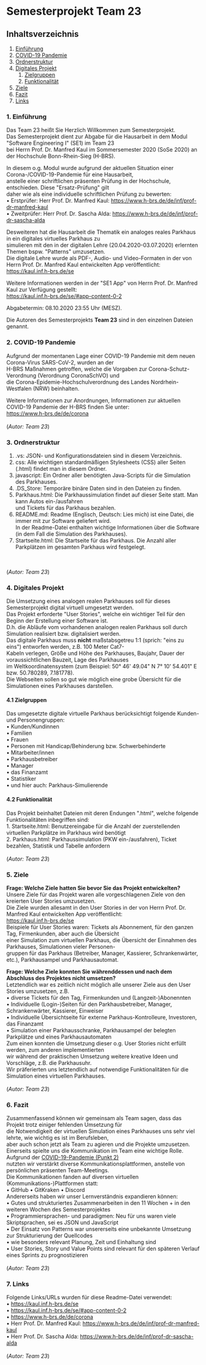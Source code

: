 # Semesterprojekt Team 23

## Inhaltsverzeichnis
1. [Einführung](#introduction)
2. [COVID-19 Pandemie](#covid19)
3. [Ordnerstruktur](#directory)
4. [Digitales Projekt](#digitalProject)
    1. [Zielgruppen](#groups)
    2. [Funktionalität](#functionality)
5. [Ziele](#goals)
6. [Fazit](#conclusion)
7. [Links](#url)

### 1. Einführung <a name="introduction"></a>
Das Team 23 heißt Sie Herzlich Willkommen zum Semesterprojekt.
<br>Das Semesterprojekt dient zur Abgabe für die Hausarbeit in dem Modul "Software Engineering I" (SE1) im Team 23
<br>bei Herrn Prof. Dr. Manfred Kaul im Sommersemester 2020 (SoSe 2020) an der Hochschule Bonn-Rhein-Sieg (H-BRS).

In diesem o.g. Modul wurde aufgrund der aktuellen Situation einer Corona-/COVID-19-Pandemie für eine Hausarbeit,
<br>anstelle einer schriftlichen präsenten Prüfung in der Hochschule, entschieden. Diese "Ersatz-Prüfung" gilt
<br>daher wie als eine individuelle schriftlichen Prüfung zu bewerten:
<br>• Erstprüfer: Herr Prof. Dr. Manfred Kaul: https://www.h-brs.de/de/inf/prof-dr-manfred-kaul
<br>• Zweitprüfer: Herr Prof. Dr. Sascha Alda: https://www.h-brs.de/de/inf/prof-dr-sascha-alda

Desweiteren hat die Hausarbeit die Thematik ein analoges reales Parkhaus in ein digitales virtuelles Parkhaus zu
<br>simulieren mit den in der digitalen Lehre (20.04.2020-03.07.2020) erlernten Themen bspw. "Patterns" umzusetzen.
<br>Die digitale Lehre wurde als PDF-, Audio- und Video-Formaten in der von Herrn Prof. Dr. Manfred Kaul entwickelten App veröffentlicht:
<br>https://kaul.inf.h-brs.de/se

Weitere Informationen werden in der "SE1 App" von Herrn Prof. Dr. Manfred Kaul zur Verfügung gestellt:
<br>https://kaul.inf.h-brs.de/se/#app-content-0-2

Abgabetermin: 08.10.2020 23:55 Uhr (MESZ).

Die Autoren des Semesterprojekts **Team 23** sind in den einzelnen Dateien genannt.

### 2. COVID-19 Pandemie <a name="covid19"></a>
Aufgrund der momentanen Lage einer COVID-19 Pandemie mit dem neuen Corona-Virus SARS-CoV-2, wurden an der
<br>H-BRS Maßnahmen getroffen, welche die Vorgaben zur Corona-Schutz-Verordnung (Verordnung CoronaSchVO) und
<br>die Corona-Epidemie-Hochschulverordnung des Landes Nordrhein-Westfalen (NRW) beinhalten.

Weitere Informationen zur Anordnungen, Informationen zur aktuellen COVID-19 Pandemie der H-BRS finden Sie unter:
<br>https://www.h-brs.de/de/corona
<br><br>(*Autor: Team 23*)

### 3. Ordnerstruktur <a name="directory"></a>
1. .vs: JSON- und Konfigurationsdateien sind in diesem Verzeichnis.
2. css: Alle wichtigen standardmäßigen Stylesheets (CSS) aller Seiten (.html) findet man in diesem Ordner.
3. javascript: Ein Ordner aller benötigten Java-Scripts für die Simulation des Parkhauses.
4. .DS_Store: Temporäre binäre Daten sind in den Dateien zu finden.
5. Parkhaus.html: Die Parkhaussimulation findet auf dieser Seite statt. Man kann Autos ein-/ausfahren
<br>   und Tickets für das Parkhaus bezahlen.
6. README.md: Readme (Englisch, Deutsch: Lies mich) ist eine Datei, die immer mit zur Software geliefert wird.
<br>   In der Readme-Datei enthalten wichtige Informationen über die Software (in dem Fall die Simulation des Parkhauses).
7. Startseite.html: Die Startseite für das Parkhaus. Die Anzahl aller Parkplätzen im gesamten Parkhaus wird festgelegt.

<br><br>(*Autor: Team 23*)

### 4. Digitales Projekt <a name="digitalProject"></a>
Die Umsetzung eines analogen realen Parkhauses soll für dieses Semesterprojekt digital virtuell umgesetzt werden.
<br>Das Projekt erforderte "User Stories", welche ein wichtiger Teil für den Beginn der Erstellung einer Software ist.
<br>D.h. die Abläufe vom vorhandenen analogen realen Parkhaus soll durch Simulation realisiert bzw. digitalisiert werden.
<br>Das digitale Parkhaus muss **nicht** maßstabsgetreu 1:1 (sprich: "eins zu eins") entworfen werden, z.B. 100 Meter Cat7-
<br>Kabeln verlegen, Größe und Höhe des Parkhauses, Baujahr, Dauer der voraussichtlichen Bauzeit, Lage des Parkhauses
<br>im Weltkoordinatensystem (zum Beispiel: 50° 46' 49.04" N 7° 10' 54.401" E bzw. 50.780289, 7.181778).
<br>Die Webseiten sollen so gut wie möglich eine grobe Übersicht für die Simulationen eines Parkhauses darstellen.

#### 4.1 Zielgruppen <a name="groups"></a>
Das umgesetzte digitale virtuelle Parkhaus berücksichtigt folgende Kunden- und Personengruppen:
<br>• Kunden/Kundinnen
<br>• Familien
<br>• Frauen
<br>• Personen mit Handicap/Behinderung bzw. Schwerbehinderte
<br>• Mitarbeiter/innen
<br>• Parkhausbetreiber
<br>• Manager
<br>• das Finanzamt
<br>• Statistiker
<br>• und hier auch: Parkhaus-Simulierende

#### 4.2 Funktionalität <a name="functionality"></a>
Das Projekt beinhaltet Dateien mit deren Endungen ".html", welche folgende Funktionalitäten inbegriffen sind:
<br>1. Startseite.html: Benutzereingabe für die Anzahl der zuerstellenden virtuellen Parkplätze im Parkhaus wird benötigt
<br>2. Parkhaus.html: Parkhaussimulation (PKW ein-/ausfahren), Ticket bezahlen, Statistik und Tabelle anfordern
<br><br>(*Autor: Team 23*)

### 5. Ziele <a name="goals"></a>
**Frage: Welche Ziele hatten Sie bevor Sie das Projekt entwickelten?**
<br>Unsere Ziele für das Projekt waren alle vorgeschlagenen Ziele von den kreierten User Stories umzusetzen.
<br>Die Ziele wurden allesamt in den User Stories in der von Herrn Prof. Dr. Manfred Kaul entwickelten App veröffentlicht:
<br>https://kaul.inf.h-brs.de/se
<br>Beispiele für User Stories waren: Tickets als Abonnement, für den ganzen Tag, Firmenkunden, aber auch die Übersicht
<br>einer Simulation zum virtuellen Parkhaus, die Übersicht der Einnahmen des Parkhauses, Simulationen vieler Personen-
<br>gruppen für das Parkhaus (Betreiber, Manager, Kassierer, Schrankenwärter, etc.), Parkhausampel und Parkhausautomat.

**Frage: Welche Ziele konnten Sie währenddessen und nach dem Abschluss des Projektes nicht umsetzen?**
<br>Letztendlich war es zeitlich nicht möglich alle unserer Ziele aus den User Stories umzusetzen, z.B.
<br>• diverse Tickets für den Tag, Firmenkunden und (Langzeit-)Abonennten
<br>• Individuelle (Login-)Seiten für den Parkhausbetreiber, Manager, Schrankenwärter, Kassierer, Einweiser
<br>• Individuelle Übersichtseite für externe Parkhaus-Kontrolleure, Investoren, das Finanzamt
<br>• Simulation einer Parkhausschranke, Parkhausampel der belegten Parkplätze und eines Parkhausautomaten
<br>Zum einen konnten die Umsetzung dieser o.g. User Stories nicht erfüllt werden, zum anderen implementierten
<br>wir während der praktischen Umsetzung weitere kreative Ideen und Vorschläge, z.B. die Parkhausuhr.
<br>Wir präferierten uns letztendlich auf notwendige Funktionalitäten für die Simulation eines virtuellen Parkhauses.
<br><br>(*Autor: Team 23*)

### 6. Fazit <a name="conclusion"></a>
Zusammenfassend können wir gemeinsam als Team sagen, dass das Projekt trotz einiger fehlenden Umsetzung für
<br>die Notwendigkeit der virtuellen Simulation eines Parkhauses uns sehr viel lehrte, wie wichtig es ist im Berufsleben,
<br>aber auch schon jetzt als Team zu agieren und die Projekte umzusetzen.
<br>Einerseits spielte uns die Kommunikation im Team eine wichtige Rolle. Aufgrund der [COVID-19-Pandemie (Punkt 2)](#covid19)
<br>nutzten wir verstärkt diverse Kommunikationsplattformen, anstelle von persönlichen präsenten Team-Meetings.
<br>Die Kommunikationen fanden auf diversen virtuellen (Kommunikations-)Plattformen statt:
<br>• GitHub • GitKraken • Discord
<br>Andererseits haben wir unser Lernverständnis expandieren können:
<br>• Gutes und strukturiertes Zusammenarbeiten in den 11 Wochen + in den weiteren Wochen des Semesterprojektes
<br>• Programmiersprachen- und paradigmen: Neu für uns waren viele Skriptsprachen, sei es JSON und JavaScript
<br>• Der Einsatz von Patterns war unsererseits eine unbekannte Umsetzung zur Strukturierung der Quellcodes
<br>• wie besonders relevant Planung, Zeit und Einhaltung sind
<br>• User Stories, Story und Value Points sind relevant für den späteren Verlauf eines Sprints zu prognostizieren
<br><br>(*Autor: Team 23*)

### 7. Links <a name="url"></a>
Folgende Links/URLs wurden für diese Readme-Datei verwendet:
<br>• https://kaul.inf.h-brs.de/se
<br>• https://kaul.inf.h-brs.de/se/#app-content-0-2
<br>• https://www.h-brs.de/de/corona
<br>• Herr Prof. Dr. Manfred Kaul: https://www.h-brs.de/de/inf/prof-dr-manfred-kaul
<br>• Herr Prof. Dr. Sascha Alda: https://www.h-brs.de/de/inf/prof-dr-sascha-alda
<br><br>(*Autor: Team 23*)
